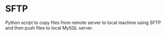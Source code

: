 # SFTP
Python script to copy files from remote server to local machine using SFTP and then push files to local MySQL server.
